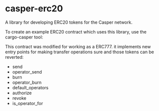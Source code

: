 # casper-erc20

A library for developing ERC20 tokens for the Casper network.

To create an example ERC20 contract which uses this library, use the cargo-casper tool:

This contract was modified for working as a ERC777.
it implements new entry points for making transfer operations sure and those tokens can be reverted:

- send
- operator_send
- burn
- operator_burn
- default_operators
- authorize
- revoke
- is_operator_for